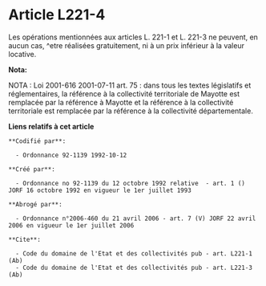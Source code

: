 # Article L221-4

Les opérations mentionnées aux articles L. 221-1 et L. 221-3 ne peuvent, en aucun cas, ^etre réalisées gratuitement, ni à un
prix inférieur à la valeur locative.

**Nota:**

NOTA : Loi 2001-616 2001-07-11 art. 75 : dans tous les textes législatifs et réglementaires, la référence à la collectivité
territoriale de Mayotte est remplacée par la référence à Mayotte et la référence à la collectivité territoriale est remplacée
par la référence à la collectivité départementale.

**Liens relatifs à cet article**

	**Codifié par**:

	  - Ordonnance 92-1139 1992-10-12

	**Créé par**:

	  - Ordonnance no 92-1139 du 12 octobre 1992 relative  - art. 1 () JORF 16 octobre 1992 en vigueur le 1er juillet 1993

	**Abrogé par**:

	  - Ordonnance n°2006-460 du 21 avril 2006 - art. 7 (V) JORF 22 avril 2006 en vigueur le 1er juillet 2006

	**Cite**:

	  - Code du domaine de l'Etat et des collectivités pub - art. L221-1 (Ab)
	  - Code du domaine de l'Etat et des collectivités pub - art. L221-3 (Ab)
